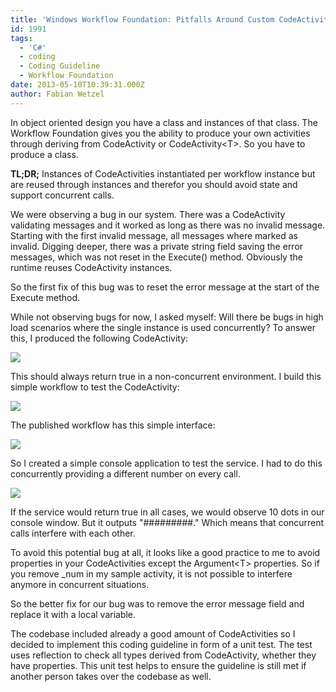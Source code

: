 ```yaml
---
title: 'Windows Workflow Foundation: Pitfalls Around Custom CodeActivities'
id: 1991
tags:
  - 'C#'
  - coding
  - Coding Guideline
  - Workflow Foundation
date: 2013-05-10T10:39:31.000Z
author: Fabian Wetzel
---
```


In object oriented design you have a class and instances of that class. The Workflow Foundation gives you the ability to produce your own activities through deriving from CodeActivity or CodeActivity&lt;T&gt;. So you have to produce a class.

**TL;DR;** Instances of CodeActivities instantiated per workflow instance but are reused through instances and therefor you should avoid state and support concurrent calls.

We were observing a bug in our system. There was a CodeActivity validating messages and it worked as long as there was no invalid message. Starting with the first invalid message, all messages where marked as invalid. Digging deeper, there was a private string field saving the error messages, which was not reset in the Execute() method. Obviously the runtime reuses CodeActivity instances.

So the first fix of this bug was to reset the error message at the start of the Execute method.

While not observing bugs for now, I asked myself: Will there be bugs in high load scenarios where the single instance is used concurrently? To answer this, I produced the following CodeActivity:

![](https://az275061.vo.msecnd.net/blogmedia/2013/05/051013_0850_WindowsWork1.png)

This should always return true in a non-concurrent environment. I build this simple workflow to test the CodeActivity:

![](https://az275061.vo.msecnd.net/blogmedia/2013/05/051013_0850_WindowsWork2.png)

The published workflow has this simple interface:

![](https://az275061.vo.msecnd.net/blogmedia/2013/05/051013_0850_WindowsWork3.png)

So I created a simple console application to test the service. I had to do this concurrently providing a different number on every call.

![](https://az275061.vo.msecnd.net/blogmedia/2013/05/051013_0850_WindowsWork4.png)

If the service would return true in all cases, we would observe 10 dots in our console window. But it outputs "#########." Which means that concurrent calls interfere with each other.

To avoid this potential bug at all, it looks like a good practice to me to avoid properties in your CodeActivities except the Argument&lt;T&gt; properties. So if you remove _num in my sample activity, it is not possible to interfere anymore in concurrent situations.

So the better fix for our bug was to remove the error message field and replace it with a local variable.

The codebase included already a good amount of CodeActivities so I decided to implement this coding guideline in form of a unit test. The test uses reflection to check all types derived from CodeActivity, whether they have properties. This unit test helps to ensure the guideline is still met if another person takes over the codebase as well.

